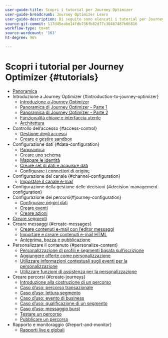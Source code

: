 ```yaml
---
user-guide-title: Scopri i tutorial per Journey Optimizer
user-guide-breadcrumb: Journey Optimizer Learn
user-guide-description: Di seguito sono elencati i tutorial per Journey Optimizer.
source-git-commit: 117d45eabe14fdb736fb82d77c30467487b66816
workflow-type: tm+mt
source-wordcount: '163'
ht-degree: 96%

---
```



# Scopri i tutorial per Journey Optimizer {#tutorials}

+ [Panoramica](/help/overview.md)
+ Introduzione a Journey Optimizer {#introduction-to-journey-optimizer}
   + [Introduzione a Journey Optimizer](/help/introduction/introduction.md)
   + [Panoramica di Journey Optimizer - Parte 1](/help/introduction/journey-optimizer-overview-part-1.md)
   + [Panoramica di Journey Optimizer - Parte 2](/help/introduction/journey-optimizer-overview-part-2.md)
   + [Funzionalità chiave e interfaccia utente](/help/introduction/key-capabilities-and-user-interface.md)
   + [Architettura](/help/introduction/architecture.md)
+ Controllo dell’accesso {#access-control}
   + [Gestione degli accessi](/help/set-up-access/access-management.md)
   + [Creare e gestire sandbox](/help/set-up-access/create-and-manage-sandboxes.md)
+ Configurazione dati {#data-configuration}
   + [Panoramica](/help/set-up-data/set-up-data-overview.md)
   + [Creare uno schema](/help/set-up-data/create-schema.md)
   + [Mappare le identità](/help/set-up-data/map-identities.md)
   + [Creare set di dati e acquisire dati](/help/set-up-data/create-datasets-and-ingest-data.md)
   + [Configurare i connettori di origine](/help/set-up-data/configure-source-connectors.md)
+ Configurazione del canale {#channel-configuration}
   + [Impostare il canale e-mail](/help/set-up-email-channel/set-up-email-channel.md)
+ Configurazione della gestione delle decisioni {#decision-management-configuration}
+ Configurazione dei percorsi{#journey-configuration}
   + [Configurare origini dati](/help/set-up-journeys/configure-source-connectors.md)
   + [Creare eventi](/help/set-up-journeys/create-events.md)
   + [Creare azioni](/help/set-up-journeys/create-actions.md)
+ [Creare segmenti](/help/set-up-resources/create-segments.md)
+ Creare messaggi {#create-messages}
   + [Creare contenuti e-mail con l’editor messaggi](/help/create-messages/create-email-content-with-the-message-editor.md)
   + [Importare e creare contenuti e-mail HTML](/help/create-messages/import-and-author-html-email-content.md)
   + [Anteprima, bozza e pubblicazione](/help/create-messages/preview-proof-and-publish.md)
+ Personalizzare il contenuto {#personalize-content}
   + [Personalizzazione di profili e segmenti basata sull’iscrizione](/help/personalize-content/profile-and-segment-membership-based-personalization.md)
   + [Aggiungere offerte come personalizzazione](/help/personalize-content/add-offer-decisioning-to-messages.md)
   + [Utilizzare informazioni contestuali sugli eventi per la personalizzazione](/help/personalize-content/use-contextual-event-information-for-personalization.md)
   + [Utilizzare funzioni di assistenza per la personalizzazione](/help/personalize-content/use-helper-functions-for-personalization.md)
+ Creare percorsi {#create-journeys}
   + [Introduzione alla costruzione di un percorso](/help/create-journeys/introduction-to-building-a-journey.md)
   + [Caso d’uso: percorso transazionale](/help/create-journeys/use-case-transactional-journey.md)
   + [Caso d’uso: lettura segmento](/help/create-journeys/use-case-read-segment.md)
   + [Caso d’uso: evento di business](/help/create-journeys/use-case-business-event.md)
   + [Caso d’uso: qualificazione di un segmento](/help/create-journeys/use-case-read-segment-qualification.md)
   + [Caso d’uso: messaggio burst](/help/create-journeys/use-case-read-burst-message.md)
   + [Testare un percorso](/help/create-journeys/test-a-journey.md)
   + [Pubblicare un percorso](/help/create-journeys/publish-a-journey.md)
+ Rapporto e monitoraggio {#report-and-monitor}
   + [Rapporti live e globali](/help/report-and-monitor/live-and-global-reports.md)
